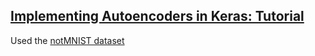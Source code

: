 ## [Implementing Autoencoders in Keras: Tutorial](https://www.datacamp.com/community/tutorials/autoencoder-keras-tutorial)

Used the [notMNIST dataset](https://github.com/davidflanagan/notMNIST-to-MNIST)